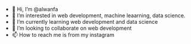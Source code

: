 - 👋 Hi, I’m @alwanfa
- 👀 I’m interested in web development, machine leaarning, data science.
- 🌱 I’m currently learning web development and data science
- 💞️ I’m looking to collaborate on web development
- 📫 How to reach me is from my instagram 

<!---
alwanfa/alwanfa is a ✨ special ✨ repository because its `README.md` (this file) appears on your GitHub profile.
You can click the Preview link to take a look at your changes.
--->
